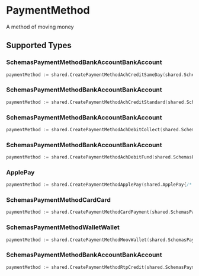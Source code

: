 # PaymentMethod

A method of moving money


## Supported Types

### SchemasPaymentMethodBankAccountBankAccount

```go
paymentMethod := shared.CreatePaymentMethodAchCreditSameDay(shared.SchemasPaymentMethodBankAccountBankAccount{/* values here */})
```

### SchemasPaymentMethodBankAccountBankAccount

```go
paymentMethod := shared.CreatePaymentMethodAchCreditStandard(shared.SchemasPaymentMethodBankAccountBankAccount{/* values here */})
```

### SchemasPaymentMethodBankAccountBankAccount

```go
paymentMethod := shared.CreatePaymentMethodAchDebitCollect(shared.SchemasPaymentMethodBankAccountBankAccount{/* values here */})
```

### SchemasPaymentMethodBankAccountBankAccount

```go
paymentMethod := shared.CreatePaymentMethodAchDebitFund(shared.SchemasPaymentMethodBankAccountBankAccount{/* values here */})
```

### ApplePay

```go
paymentMethod := shared.CreatePaymentMethodApplePay(shared.ApplePay{/* values here */})
```

### SchemasPaymentMethodCardCard

```go
paymentMethod := shared.CreatePaymentMethodCardPayment(shared.SchemasPaymentMethodCardCard{/* values here */})
```

### SchemasPaymentMethodWalletWallet

```go
paymentMethod := shared.CreatePaymentMethodMoovWallet(shared.SchemasPaymentMethodWalletWallet{/* values here */})
```

### SchemasPaymentMethodBankAccountBankAccount

```go
paymentMethod := shared.CreatePaymentMethodRtpCredit(shared.SchemasPaymentMethodBankAccountBankAccount{/* values here */})
```

